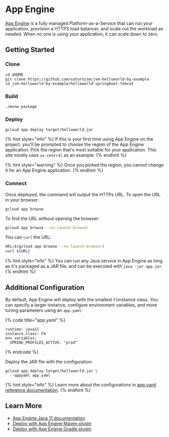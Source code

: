 # App Engine

[App Engine](https://cloud.google.com/appengine/docs/standard/java11) is a fully managed Platform-as-a-Service that can run your application, provision a HTTPS load balancer, and scale out the workload as needed. When no one is using your application, it can scale down to zero.

## Getting Started

### Clone

```text
cd $HOME
git clone https://github.com/saturnism/jvm-helloworld-by-example
cd jvm-helloworld-by-example/helloworld-springboot-tomcat
```

### Build

```text
./mvnw package
```

### Deploy

```text
gcloud app deploy target/helloworld.jar
```

{% hint style="info" %}
If this is your first time using App Engine on the project, you'll be prompted to choose the region of the App Engine application. Pick the region that's most suitable for your application. This site mostly uses `us-central` as an example.
{% endhint %}

{% hint style="warning" %}
Once you picked the region, you cannot change it for an App Engine application.
{% endhint %}

### Connect

Once deployed, the command will output the HTTPs URL. To open the URL in your browser:

```text
gcloud app browse
```

To find the URL without opening the browser:

```bash
gcloud app browse --no-launch-browser
```

You can `curl` the URL:

```bash
URL=$(gcloud app browse --no-launch-browser)
curl ${URL}
```

{% hint style="info" %}
You can run any Java service in App Engine as long as it's packaged as a JAR file, and can be executed with `java -jar app.jar`.
{% endhint %}

## Additional Configuration

By default, App Engine will deploy with the smallest `F1`instance class. You can specify a larger instance, configure environment variables, and more tuning parameters using an `app.yaml`:  

{% code title="app.yaml" %}
```text
runtime: java11
instance_class: F4
env_variables:
  SPRING_PROFILES_ACTIVE: "prod"
```
{% endcode %}

Deploy the JAR file with the configuration:

```text
gcloud app deploy target/helloworld.jar \
  --appyaml app.yaml
```

{% hint style="info" %}
Learn more about the configurations in [app.yaml reference documentation](https://cloud.google.com/appengine/docs/standard/java11/config/appref).
{% endhint %}

## Learn More

* [App Engine Java 11 documentation](https://cloud.google.com/appengine/docs/standard/java11)
* [Deploy with App Engine Maven plugin](https://cloud.google.com/appengine/docs/standard/java11/using-maven#setting_up_maven)
* [Deploy with App Engine Gradle plugin](https://cloud.google.com/appengine/docs/standard/java11/using-gradle)


